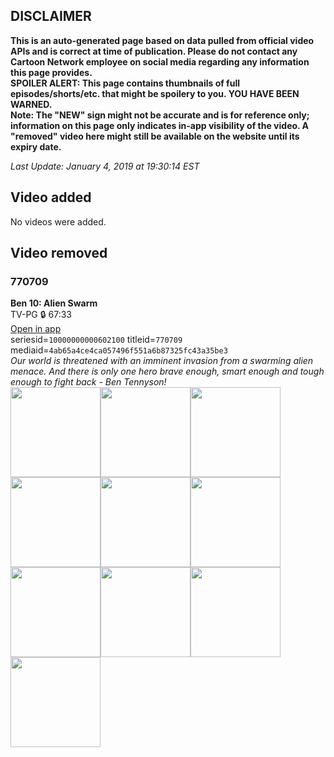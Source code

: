 ## DISCLAIMER
**This is an auto-generated page based on data pulled from official video APIs and is correct at time of publication. Please do not contact any Cartoon Network employee on social media regarding any information this page provides.**  
**SPOILER ALERT: This page contains thumbnails of full episodes/shorts/etc. that might be spoilery to you. YOU HAVE BEEN WARNED.**  
**Note: The "NEW" sign might not be accurate and is for reference only; information on this page only indicates in-app visibility of the video. A "removed" video here might still be available on the website until its expiry date.**  

_Last Update: January 4, 2019 at 19:30:14 EST_
## Video added
No videos were added.
## Video removed
### 770709
**Ben 10: Alien Swarm**  
TV-PG 🔒 67:33  
[Open in app](https://tinyurl.com/yc9dcflf)  
seriesid=`10000000000602100` titleid=`770709` mediaid=`4ab65a4ce4ca057496f551a6b87325fc43a35be3`  
_Our world is threatened with an imminent invasion from a swarming alien menace. And there is only one hero brave enough, smart enough and tough enough to fight back - Ben Tennyson!_  
<a href="https://s3.amazonaws.com/cartoonorchestrator/770709_001_1280x720.jpg"><img src="https://s3.amazonaws.com/cartoonorchestrator/770709_001_640x360.jpg" height="144px" /></a><a href="https://s3.amazonaws.com/cartoonorchestrator/770709_002_1280x720.jpg"><img src="https://s3.amazonaws.com/cartoonorchestrator/770709_002_640x360.jpg" height="144px" /></a><a href="https://s3.amazonaws.com/cartoonorchestrator/770709_003_1280x720.jpg"><img src="https://s3.amazonaws.com/cartoonorchestrator/770709_003_640x360.jpg" height="144px" /></a><a href="https://s3.amazonaws.com/cartoonorchestrator/770709_004_1280x720.jpg"><img src="https://s3.amazonaws.com/cartoonorchestrator/770709_004_640x360.jpg" height="144px" /></a><a href="https://s3.amazonaws.com/cartoonorchestrator/770709_005_1280x720.jpg"><img src="https://s3.amazonaws.com/cartoonorchestrator/770709_005_640x360.jpg" height="144px" /></a><a href="https://s3.amazonaws.com/cartoonorchestrator/770709_006_1280x720.jpg"><img src="https://s3.amazonaws.com/cartoonorchestrator/770709_006_640x360.jpg" height="144px" /></a><a href="https://s3.amazonaws.com/cartoonorchestrator/770709_007_1280x720.jpg"><img src="https://s3.amazonaws.com/cartoonorchestrator/770709_007_640x360.jpg" height="144px" /></a><a href="https://s3.amazonaws.com/cartoonorchestrator/770709_008_1280x720.jpg"><img src="https://s3.amazonaws.com/cartoonorchestrator/770709_008_640x360.jpg" height="144px" /></a><a href="https://s3.amazonaws.com/cartoonorchestrator/770709_009_1280x720.jpg"><img src="https://s3.amazonaws.com/cartoonorchestrator/770709_009_640x360.jpg" height="144px" /></a><a href="https://s3.amazonaws.com/cartoonorchestrator/770709_010_1280x720.jpg"><img src="https://s3.amazonaws.com/cartoonorchestrator/770709_010_640x360.jpg" height="144px" /></a>
